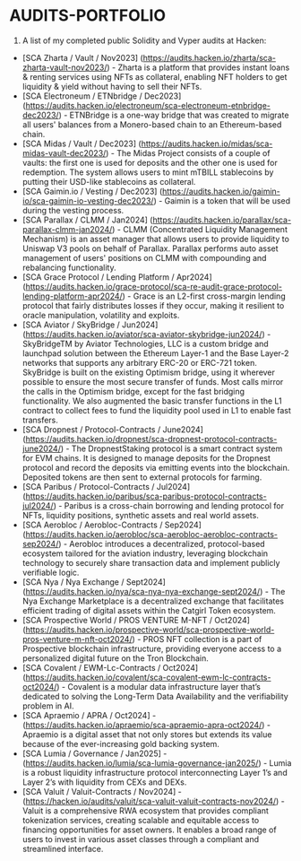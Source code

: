 # AUDITS-PORTFOLIO

1) A list of my completed public Solidity and Vyper audits at Hacken:
  - [SCA Zharta / Vault / Nov2023] (https://audits.hacken.io/zharta/sca-zharta-vault-nov2023/) - Zharta is a platform that provides instant loans & renting services using NFTs as collateral, enabling NFT holders to get liquidity & yield without having to sell their NFTs.
  - [SCA Electroneum / ETNbridge / Dec2023] (https://audits.hacken.io/electroneum/sca-electroneum-etnbridge-dec2023/) - ETNBridge is a one-way bridge that was created to migrate all users' balances from a Monero-based chain to an Ethereum-based chain.
  - [SCA Midas / Vault / Dec2023] (https://audits.hacken.io/midas/sca-midas-vault-dec2023/) - The Midas Project consists of a couple of vaults: the first one is used for deposits and the other one is used for redemption.  The system allows users to mint mTBILL stablecoins by putting their USD-like stablecoins as collateral.
  - [SCA Gaimin.io / Vesting / Dec2023] (https://audits.hacken.io/gaimin-io/sca-gaimin-io-vesting-dec2023/) - Gaimin is a token that will be used during the vesting process.
  - [SCA Parallax / CLMM / Jan2024] (https://audits.hacken.io/parallax/sca-parallax-clmm-jan2024/) - CLMM (Concentrated Liquidity Management Mechanism) is an asset manager that allows users to provide liquidity to Uniswap V3 pools on behalf of Parallax. Parallax performs auto asset management of users' positions on CLMM with compounding and rebalancing functionality.
  - [SCA Grace Protocol / Lending Platform / Apr2024] (https://audits.hacken.io/grace-protocol/sca-re-audit-grace-protocol-lending-platform-apr2024/) - Grace is an L2-first cross-margin lending protocol that fairly distributes losses if they occur, making it resilient to oracle manipulation, volatility and exploits.
  - [SCA Aviator / SkyBridge / Jun2024] (https://audits.hacken.io/aviator/sca-aviator-skybridge-jun2024/) - SkyBridgeTM by Aviator Technologies, LLC is a custom bridge and launchpad solution between the Ethereum Layer-1 and the Base Layer-2 networks that supports any arbitrary ERC-20 or ERC-721 token. SkyBridge is built on the existing Optimism bridge, using it wherever possible to ensure the most secure transfer of funds. Most calls mirror the calls in the Optimism bridge, except for the fast bridging functionality. We also augmented the basic transfer functions in the L1 contract to collect fees to fund the liquidity pool used in L1 to enable fast transfers.
  - [SCA Dropnest / Protocol-Contracts / June2024] (https://audits.hacken.io/dropnest/sca-dropnest-protocol-contracts-june2024/) - The DropnestStaking protocol is a smart contract system for EVM chains. It is designed to manage deposits for the Dropnest protocol and record the deposits via emitting events into the blockchain. Deposited tokens are then sent to external protocols for farming.
  - [SCA Paribus / Protocol-Contracts / Jul2024] (https://audits.hacken.io/paribus/sca-paribus-protocol-contracts-jul2024/) - Paribus is a cross-chain borrowing and lending protocol for NFTs, liquidity positions, synthetic assets and real world assets.
  - [SCA Aerobloc / Aerobloc-Contracts / Sep2024] (https://audits.hacken.io/aerobloc/sca-aerobloc-aerobloc-contracts-sep2024/) - Aerobloc introduces a decentralized, protocol-based ecosystem tailored for the aviation industry, leveraging blockchain technology to securely share transaction data and implement publicly verifiable logic.
  - [SCA Nya / Nya Exchange / Sept2024] (https://audits.hacken.io/nya/sca-nya-nya-exchange-sept2024/) - The Nya Exchange Marketplace is a decentralized exchange that facilitates efficient trading of digital assets within the Catgirl Token ecosystem.
  - [SCA Prospective World / PROS VENTURE M-NFT / Oct2024] (https://audits.hacken.io/prospective-world/sca-prospective-world-pros-venture-m-nft-oct2024/) - PROS NFT collection is a part of Prospective blockchain infrastructure, providing everyone access to a personalized digital future on the Tron Blockchain.
  - [SCA Covalent / EWM-Lc-Contracts / Oct2024] (https://audits.hacken.io/covalent/sca-covalent-ewm-lc-contracts-oct2024/) - Covalent is a modular data infrastructure layer that’s dedicated to solving the Long-Term Data Availability and the verifiability problem in AI.
  - [SCA Apraemio / APRA / Oct2024] - (https://audits.hacken.io/apraemio/sca-apraemio-apra-oct2024/) - Apraemio is a digital asset that not only stores but extends its value because of the ever-increasing gold backing system.
  - [SCA Lumia / Governance / Jan2025] - (https://audits.hacken.io/lumia/sca-lumia-governance-jan2025/) - Lumia is a robust liquidity infrastructure protocol interconnecting Layer 1’s and Layer 2’s with liquidity from CEXs and DEXs.
  - [SCA Valuit / Valuit-Contracts / Nov2024] - (https://hacken.io/audits/valuit/sca-valuit-valuit-contracts-nov2024/) - Valuit is a comprehensive RWA ecosystem that provides compliant tokenization services, creating scalable and equitable access to financing opportunities for asset owners. It enables a broad range of users to invest in various asset classes through a compliant and streamlined interface.

